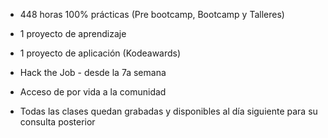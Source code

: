 - 448 horas 100% prácticas (Pre bootcamp, Bootcamp y Talleres)

- 1 proyecto de aprendizaje

- 1 proyecto de aplicación (Kodeawards)

- Hack the Job - desde la 7a semana

- Acceso de por vida a la comunidad

- Todas las clases quedan grabadas y disponibles al día siguiente para su consulta posterior